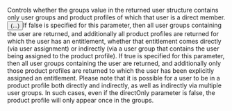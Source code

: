 Controls whether the groups value in the returned user structure contains only user groups and product profiles of which that user is a direct member.<button id="directDescriptionButton" onclick="showDirectDescription()">(...)</button><span id="directDescription">If false is specified for this parameter, then all user groups containing the user are returned, and additionally all product profiles are returned for which the user has an entitlement, whether that entitlement comes directly (via user assignment) or indirectly (via a user group that contains the user being assigned to the product profile). If true is specified for this parameter, then all user groups containing the user are returned, and additionally only those product profiles are returned to which the user has been explicitly assigned an entitlement. Please note that it is possible for a user to be in a product profile both directly and indirectly, as well as indirectly via multiple user groups. In such cases, even if the directOnly parameter is false, the product profile will only appear once in the groups.</span>